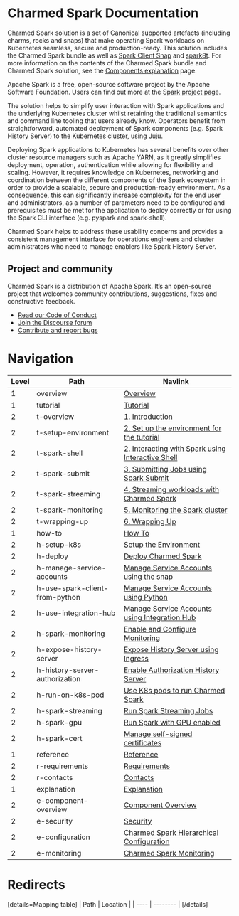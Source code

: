 # Charmed Spark Documentation

Charmed Spark solution is a set of Canonical supported artefacts (including charms, rocks and snaps) that make operating Spark workloads on Kubernetes seamless, secure and production-ready. This solution includes the Charmed Spark bundle as well as [Spark Client Snap](https://snapcraft.io/spark-client) and [spark8t](https://github.com/canonical/spark-k8s-toolkit-py). For more information on the contents of the Charmed Spark bundle and Charmed Spark solution, see the [Components explanation](/t/charmed-spark-documentation-explanation-components/11685) page.

Apache Spark is a free, open-source software project by the Apache Software Foundation. Users can find out more at the [Spark project page](https://spark.apache.org).

The solution helps to simplify user interaction with Spark applications and the underlying Kubernetes cluster whilst retaining the traditional semantics and command line tooling that users already know. Operators benefit from straightforward, automated deployment of Spark components (e.g. Spark History Server) to the Kubernetes cluster, using [Juju](https://juju.is/). 

Deploying Spark applications to Kubernetes has several benefits over other cluster resource managers such as Apache YARN, as it greatly simplifies deployment, operation, authentication while allowing for flexibility and scaling. However, it requires knowledge on Kubernetes, networking and coordination between the different components of the Spark ecosystem in order to provide a scalable, secure and production-ready environment. As a consequence, this can significantly increase complexity for the end user and administrators, as a number of parameters need to be configured and prerequisites must be met for the application to deploy correctly or for using the Spark CLI interface (e.g. pyspark and spark-shell). 

Charmed Spark helps to address these usability concerns and provides a consistent management interface for operations engineers and cluster administrators who need to manage enablers like Spark History Server.

## Project and community

Charmed Spark is a distribution of Apache Spark. It’s an open-source project that welcomes community contributions, suggestions, fixes and constructive feedback.
- [Read our Code of Conduct](https://ubuntu.com/community/code-of-conduct)
- [Join the Discourse forum](https://discourse.charmhub.io/tag/spark)
- [Contribute and report bugs](https://github.com/canonical/spark-client-snap)


# Navigation

| Level | Path                           | Navlink                                                                                                                                        |
|-------|--------------------------------|------------------------------------------------------------------------------------------------------------------------------------------------|
| 1     | overview                       | [Overview](/t/spark-client-snap-documentation/8963)                                                                                            | 
| 1     | tutorial                       | [Tutorial]()                                                                                                                                   |
| 2     | t-overview                     | [1. Introduction](/t/charmed-spark-documentation-tutorial-introduction/13234)                                                                  |
| 2     | t-setup-environment            | [2. Set up the environment for the tutorial](/t/charmed-spark-documentation-tutorial-setup-environment/13233)                                  |
| 2     | t-spark-shell                  | [2. Interacting with Spark using Interactive Shell](/t/charmed-spark-documentation-tutorial-spark-shell/13232)                                 |
| 2     | t-spark-submit                 | [3. Submitting Jobs using Spark Submit](/t/charmed-spark-documentation-tutorial-spark-submit/13231)                                            |
| 2     | t-spark-streaming              | [4. Streaming workloads with Charmed Spark](/t/charmed-spark-documentation-tutorial-streaming/13230)                                           |
| 2     | t-spark-monitoring             | [5. Monitoring the Spark cluster](/t/charmed-spark-documentation-tutorial-monitoring/13225)                                                    |
| 2     | t-wrapping-up                  | [6. Wrapping Up](/t/charmed-spark-documentation-tutorial-wrapping-up/13224)                                                                    |
| 1     | how-to                         | [How To]()                                                                                                                                     |
| 2     | h-setup-k8s                    | [Setup the Environment](/t/charmed-spark-k8s-documentation-how-to-setup-k8s-environment/11618)                                                 |
| 2     | h-deploy                       | [Deploy Charmed Spark](/t/charmed-spark-k8s-documentation-how-to-deploy-charmed-spark/10979)                                                   |
| 2     | h-manage-service-accounts      | [Manage Service Accounts using the snap](/t/spark-client-snap-how-to-manage-spark-accounts/8959)                                               |
| 2     | h-use-spark-client-from-python | [Manage Service Accounts using Python](/t/spark-client-snap-how-to-python-api/8958)                                                            |
| 2     | h-use-integration-hub          | [Manage Service Accounts using Integration Hub](/t/charmed-spark-k8s-documentation-how-to-use-spark-integration-hub/14296)                     |
| 2     | h-spark-monitoring             | [Enable and Configure Monitoring](/t/charmed-spark-k8s-documentation-enable-monitoring/13063)                                                  |
| 2     | h-expose-history-server        | [Expose History Server using Ingress](/t/charmed-spark-k8s-documentation-how-to-expose-history-server/14297)                                   |
| 2     | h-history-server-authorization | [Enable Authorization History Server](/t/charmed-spark-k8s-documentation-how-to-enable-authentication-on-the-spark-history-server-charm/13563) |
| 2     | h-run-on-k8s-pod               | [Use K8s pods to run Charmed Spark](/t/spark-client-snap-how-to-run-on-k8s-in-a-pod/8961)                                                      |
| 2     | h-spark-streaming              | [Run Spark Streaming Jobs](/t/charmed-spark-how-to-run-a-spark-streaming-job/10880)                                                            |
| 2     | h-spark-gpu             | [Run Spark with GPU enabled](/t/charmed-spark-k8s-documentation-enabling-gpu-acceleration-with-charmed-spark/14896)   |
| 2     | h-spark-cert             | [Manage self-signed certificates](/t/charmed-spark-k8s-documentation-using-self-signed-certificates/14898)                                                  |
| 1     | reference                      | [Reference]()                                                                                                                                  |
| 2     | r-requirements                 | [Requirements](/t/spark-client-snap-reference-requirements/8962)                                                                               |
| 2     | r-contacts                     | [Contacts](/t/charmed-spark-k8s-documentation-reference-contacts/14298)                                                                        |
| 1     | explanation                    | [Explanation]()                                                                                                                                |
| 2     | e-component-overview           | [Component Overview](/t/charmed-spark-documentation-explanation-components/11685)                                                              |
| 2     | e-security                       | [Security](/t/charmed-spark-k8s-documentation-explanation-security/15795)                                                                                                             
| 2     | e-configuration                | [Charmed Spark Hierarchical Configuration](/t/spark-client-snap-explanation-hierarchical-configuration-handling/8956)                          |
| 2     | e-monitoring                   | [Charmed Spark Monitoring](/t/charmed-spark-documentation-explanation-monitoring/14299)                                                        |

# Redirects

[details=Mapping table]
| Path | Location |
| ---- | -------- |
[/details]